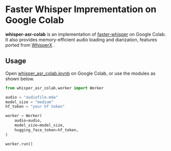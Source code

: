 # Faster Whisper Imprementation on Google Colab
**whisper-asr-colab** is an implementation of [faster-whisper](https://github.com/SYSTRAN/faster-whisper) on Google Colab.
It also provides memory-efficient audio loading and diarization, features ported from [WhisperX](https://github.com/m-bain/whisperX) .

## Usage
Open [whisper_asr_colab.ipynb](https://github.com/pneuly/whisper-asr-colab/blob/main/whisper_asr_colab.ipynb) on Google Colab, or use the modules as shown below.
```python
from whisper_asr_colab.worker import Worker

audio = "audiofile.m4a"
model_size = "medium"
hf_token = "your hf token"

worker = Worker(
    audio=audio,
    model_size=model_size,
    hugging_face_token=hf_token,
)

worker.run()
```
